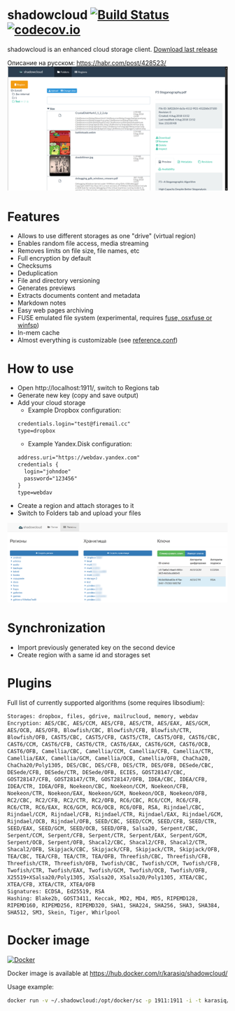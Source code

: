 # shadowcloud [![Build Status](https://travis-ci.org/Karasiq/shadowcloud.svg?branch=master)](https://travis-ci.org/Karasiq/shadowcloud) [![codecov.io](https://codecov.io/github/Karasiq/shadowcloud/coverage.svg?branch=master)](https://codecov.io/github/Karasiq/shadowcloud?branch=master)
shadowcloud is an enhanced cloud storage client. [Download last release](https://github.com/Karasiq/shadowcloud/releases)

Описание на русском: https://habr.com/post/428523/
![Files view](https://github.com/Karasiq/shadowcloud/raw/master/images/files%20view.png "Files view")

# Features
* Allows to use different storages as one "drive" (virtual region)
* Enables random file access, media streaming
* Removes limits on file size, file names, etc
* Full encryption by default
* Checksums
* Deduplication
* File and directory versioning
* Generates previews
* Extracts documents content and metadata
* Markdown notes
* Easy web pages archiving
* FUSE emulated file system (experimental, requires [fuse, osxfuse or winfsp](https://github.com/SerCeMan/jnr-fuse/blob/master/INSTALLATION.md))
* In-mem cache 
* Almost everything is customizable (see [reference.conf](https://github.com/Karasiq/shadowcloud/blob/master/core/src/main/resources/reference.conf))

# How to use
* Open http://localhost:1911/, switch to Regions tab
* Generate new key (copy and save output)
* Add your cloud storage
  * Example Dropbox configuration:
  ```
  credentials.login="test@firemail.cc"
  type=dropbox
  ```
  * Example Yandex.Disk configuration:
  ```
  address.uri="https://webdav.yandex.com"
  credentials {
    login="johndoe"
    password="123456"
  }
  type=webdav
  ```
* Create a region and attach storages to it
* Switch to Folders tab and upload your files

![Regions view](https://github.com/Karasiq/shadowcloud/raw/master/images/regions%20view.png "Regions view")

# Synchronization
* Import previously generated key on the second device
* Create region with a same id and storages set

# Plugins
Full list of currently supported algorithms (some requires libsodium):
```
Storages: dropbox, files, gdrive, mailrucloud, memory, webdav
Encryption: AES/CBC, AES/CCM, AES/CFB, AES/CTR, AES/EAX, AES/GCM, AES/OCB, AES/OFB, Blowfish/CBC, Blowfish/CFB, Blowfish/CTR, Blowfish/OFB, CAST5/CBC, CAST5/CFB, CAST5/CTR, CAST5/OFB, CAST6/CBC, CAST6/CCM, CAST6/CFB, CAST6/CTR, CAST6/EAX, CAST6/GCM, CAST6/OCB, CAST6/OFB, Camellia/CBC, Camellia/CCM, Camellia/CFB, Camellia/CTR, Camellia/EAX, Camellia/GCM, Camellia/OCB, Camellia/OFB, ChaCha20, ChaCha20/Poly1305, DES/CBC, DES/CFB, DES/CTR, DES/OFB, DESede/CBC, DESede/CFB, DESede/CTR, DESede/OFB, ECIES, GOST28147/CBC, GOST28147/CFB, GOST28147/CTR, GOST28147/OFB, IDEA/CBC, IDEA/CFB, IDEA/CTR, IDEA/OFB, Noekeon/CBC, Noekeon/CCM, Noekeon/CFB, Noekeon/CTR, Noekeon/EAX, Noekeon/GCM, Noekeon/OCB, Noekeon/OFB, RC2/CBC, RC2/CFB, RC2/CTR, RC2/OFB, RC6/CBC, RC6/CCM, RC6/CFB, RC6/CTR, RC6/EAX, RC6/GCM, RC6/OCB, RC6/OFB, RSA, Rijndael/CBC, Rijndael/CCM, Rijndael/CFB, Rijndael/CTR, Rijndael/EAX, Rijndael/GCM, Rijndael/OCB, Rijndael/OFB, SEED/CBC, SEED/CCM, SEED/CFB, SEED/CTR, SEED/EAX, SEED/GCM, SEED/OCB, SEED/OFB, Salsa20, Serpent/CBC, Serpent/CCM, Serpent/CFB, Serpent/CTR, Serpent/EAX, Serpent/GCM, Serpent/OCB, Serpent/OFB, Shacal2/CBC, Shacal2/CFB, Shacal2/CTR, Shacal2/OFB, Skipjack/CBC, Skipjack/CFB, Skipjack/CTR, Skipjack/OFB, TEA/CBC, TEA/CFB, TEA/CTR, TEA/OFB, Threefish/CBC, Threefish/CFB, Threefish/CTR, Threefish/OFB, Twofish/CBC, Twofish/CCM, Twofish/CFB, Twofish/CTR, Twofish/EAX, Twofish/GCM, Twofish/OCB, Twofish/OFB, X25519+XSalsa20/Poly1305, XSalsa20, XSalsa20/Poly1305, XTEA/CBC, XTEA/CFB, XTEA/CTR, XTEA/OFB
Signatures: ECDSA, Ed25519, RSA
Hashing: Blake2b, GOST3411, Keccak, MD2, MD4, MD5, RIPEMD128, RIPEMD160, RIPEMD256, RIPEMD320, SHA1, SHA224, SHA256, SHA3, SHA384, SHA512, SM3, Skein, Tiger, Whirlpool
```

# Docker image
[![Docker](http://dockeri.co/image/karasiq/shadowcloud)](https://hub.docker.com/r/karasiq/shadowcloud/)

Docker image is available at https://hub.docker.com/r/karasiq/shadowcloud/

Usage example:
```bash
docker run -v ~/.shadowcloud:/opt/docker/sc -p 1911:1911 -i -t karasiq/shadowcloud:latest
```
